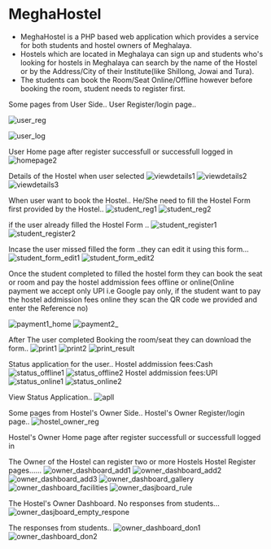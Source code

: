 # MeghaHostel

- MeghaHostel is a PHP based web application which provides a service for both students and hostel owners of Meghalaya.
- Hostels which are located in Meghalaya can sign up and students who's looking for hostels in Meghalaya can search by the name of the Hostel or by the Address/City of their Institute(like Shillong, Jowai and Tura).
- The students can book the Room/Seat Online/Offline however before booking the room, student needs to register first.




Some pages from User Side..
User Register/login page..

![user_reg](https://user-images.githubusercontent.com/54466232/207372137-75d27c9b-0d1b-47fd-a21c-fdcd66a044b2.png)

![user_log](https://user-images.githubusercontent.com/54466232/207372183-892b79b6-9c4f-48b7-a893-19cdf196601d.png)

User Home page after register successfull or successfull logged in
![homepage2](https://user-images.githubusercontent.com/54466232/207379543-29d04a71-296e-4fc1-b353-d52c0bea7d80.png)



Details of the Hostel when user selected
![viewdetails1](https://user-images.githubusercontent.com/54466232/207372522-a735b6ca-2676-4c47-b627-c3db85b197a4.png)
![viewdetails2](https://user-images.githubusercontent.com/54466232/207372688-241abce2-a9de-48f0-87de-a2ef46288a8c.png)
![viewdetails3](https://user-images.githubusercontent.com/54466232/207372742-8fadbfad-95d2-4b4e-b6c1-c0eb60a64a29.png)

When user want to book the Hostel..
He/She need to fill the Hostel Form first provided by the Hostel..
![student_reg1](https://user-images.githubusercontent.com/54466232/207373408-cc9e974e-6f2b-4735-ab44-048ab87f93cf.png)
![student_reg2](https://user-images.githubusercontent.com/54466232/207373468-0836f1ad-fcc5-4ce0-bfad-24c35d7cc069.png)


 if the user already filled the Hostel Form ..
![student_register1](https://user-images.githubusercontent.com/54466232/207374172-6db84d50-9f41-4d5a-9574-22b720c44327.png)
![student_register2](https://user-images.githubusercontent.com/54466232/207374196-a2cc5d1d-6ff6-4b38-9dd1-a45b2f22f0eb.png)

Incase the user missed filled the form ..they can edit it using this form...
![student_form_edit1](https://user-images.githubusercontent.com/54466232/207374573-49f92026-24a9-4239-98cb-72ced41d954e.png)
![student_form_edit2](https://user-images.githubusercontent.com/54466232/207374638-77a41ee5-a213-4b64-b332-1c843c1c3a96.png)

Once the student completed to filled the hostel form they can book the seat or room  and pay the hostel addmission fees offline or online(Online payment we accept only UPI i.e Google pay only, if the student want to pay the hostel addmission fees online they scan the QR code we  provided and enter the Reference no)

![payment1_home](https://user-images.githubusercontent.com/54466232/207375507-8fb1d70d-5e77-4c6d-b66e-7d2dc65a6b30.png)
![payment2_](https://user-images.githubusercontent.com/54466232/207376502-e4889b6f-5a65-45c2-8b23-00aa9571bfd8.png)

After The user completed Booking the room/seat they can download the form..
![print1](https://user-images.githubusercontent.com/54466232/207377316-120f3498-88d3-48d6-be9e-a29afaf52fb6.png)
![print2](https://user-images.githubusercontent.com/54466232/207377338-eca644a7-7173-4499-9581-a88d86300af1.png)
![print_result](https://user-images.githubusercontent.com/54466232/207377183-a8b82be9-42e8-476e-b370-5bf67c21b6d9.png)

Status application for the user..
Hostel addmission fees:Cash 
![status_offline1](https://user-images.githubusercontent.com/54466232/207377953-358285b2-2e9b-463b-8601-e760767310ec.png)
![status_offline2](https://user-images.githubusercontent.com/54466232/207377972-9a0620e9-2573-4829-9c15-ccacda9de5fb.png)
Hostel addmission fees:UPI
![status_online1](https://user-images.githubusercontent.com/54466232/207378186-1505a20e-5dcc-45d5-9294-3f04b9b8d1b1.png)
![status_online2](https://user-images.githubusercontent.com/54466232/207378225-2f28784d-8221-4ed6-aed8-92516f25e586.png)

View Status Application..
![apll](https://user-images.githubusercontent.com/54466232/207384422-760ffb68-7f2e-4e8a-97c9-edebebc8618f.png)


Some pages from Hostel's Owner  Side..
Hostel's Owner Register/login page..
![hostel_owner_reg](https://user-images.githubusercontent.com/54466232/207380841-2b110f90-db74-447f-b440-8f14a6cccfc7.png)


 Hostel's Owner Home page after register successfull or successfull logged in

The  Owner  of the Hostel can register two or more Hostels
Hostel Register pages......
![owner_dashboard_add1](https://user-images.githubusercontent.com/54466232/207382034-dd5a24fa-e95d-4479-9e64-f277e6cee944.png)
![owner_dashboard_add2](https://user-images.githubusercontent.com/54466232/207382059-c1111f5c-b3d9-417e-a6b2-fabc67f2349a.png)
![owner_dashboard_add3](https://user-images.githubusercontent.com/54466232/207382095-ccf40867-70b3-4a8d-b3d4-b5ba830c42db.png)
![owner_dashboard_gallery](https://user-images.githubusercontent.com/54466232/207382162-71fc6196-3a97-4613-9db8-132e6e616e98.png)
![owner_dashboard_facilities](https://user-images.githubusercontent.com/54466232/207382200-4cf27a79-f5f7-42d7-84a7-46345788a585.png)
![owner_dasjboard_rule](https://user-images.githubusercontent.com/54466232/207382218-2773dd59-2b89-4532-95c9-fe7a1677f899.png)

The Hostel's Owner Dashboard.
No responses from students...
![owner_dasjboard_empty_respone](https://user-images.githubusercontent.com/54466232/207382510-e51d2ba7-e701-48c6-b048-a51541ada314.png)


The responses from students..
![owner_dashboard_don1](https://user-images.githubusercontent.com/54466232/207383060-4a3a9aa5-ec86-4070-b6c1-807b1c70c9bd.png)
![owner_dashboard_don2](https://user-images.githubusercontent.com/54466232/207383105-2d7b0355-785a-4b1e-977a-434f9018c165.png)

